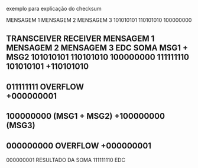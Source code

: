 exemplo para explicação do checksum

MENSAGEM 1  MENSAGEM 2  MENSAGEM 3 
101010101   110101010   100000000

TRANSCEIVER                                     RECEIVER 
						                                    MENSAGEM 1   MENSAGEM 2  MENSAGEM 3   EDC 
SOMA MSG1 + MSG2				                        101010101    110101010   100000000    111111110
 101010101
+110101010
------------------------                         
 011111111  OVERFLOW                            
+000000001
------------------------
 100000000 (MSG1 + MSG2)
+100000000 (MSG3)
------------------------
 000000000 OVERFLOW
+000000001
------------------------
 000000001  RESULTADO DA SOMA
 111111110  EDC
